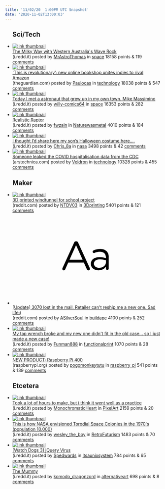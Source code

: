 ```yaml
---
title: '11/02/20  1:00PM UTC Snapshot'
date: '2020-11-02T13:00:03'
---
```

<ul>
<h2>Sci/Tech</h2>

<li><a href='https://i.redd.it/w2md7k8fcpw51.jpg'><img src='https://b.thumbs.redditmedia.com/WbLPy70YrDxChfX1PG1DJNOUNL1atXaYYtVvhxTEw5U.jpg' alt='link thumbnail'></a><div><div class='linkTitle'><a href='https://i.redd.it/w2md7k8fcpw51.jpg'>The Milky Way with Western Australia's Wave Rock</a></div>(i.redd.it) posted by <a href='https://www.reddit.com/user/MrAstroThomas'>MrAstroThomas</a> in <a href='https://www.reddit.com/r/space'>space</a> 18158 points & 119 <a href='https://www.reddit.com/r/space/comments/jmb5wd/the_milky_way_with_western_australias_wave_rock/'>comments</a></div></li>

<li><a href='https://www.theguardian.com/books/2020/nov/02/this-is-revolutionary-new-online-bookshop-unites-indies-to-rival-amazon'><img src='https://a.thumbs.redditmedia.com/guMXIhK0J4lh1SVlIfizXx43jX7P7phgzxBr1Zq72C8.jpg' alt='link thumbnail'></a><div><div class='linkTitle'><a href='https://www.theguardian.com/books/2020/nov/02/this-is-revolutionary-new-online-bookshop-unites-indies-to-rival-amazon'>'This is revolutionary’: new online bookshop unites indies to rival Amazon</a></div>(theguardian.com) posted by <a href='https://www.reddit.com/user/Paulocas'>Paulocas</a> in <a href='https://www.reddit.com/r/technology'>technology</a> 18038 points & 547 <a href='https://www.reddit.com/r/technology/comments/jmdoxf/this_is_revolutionary_new_online_bookshop_unites/'>comments</a></div></li>

<li><a href='https://i.redd.it/f7anv0shynw51.jpg'><img src='https://b.thumbs.redditmedia.com/tOKjyPQ6UWuSR1dB0c_S_DjzhuQJfXJs5G0yzHAF3dM.jpg' alt='link thumbnail'></a><div><div class='linkTitle'><a href='https://i.redd.it/f7anv0shynw51.jpg'>Today I met a astronaut that grew up in my own town. Mike Massimino</a></div>(i.redd.it) posted by <a href='https://www.reddit.com/user/willy-comics64'>willy-comics64</a> in <a href='https://www.reddit.com/r/space'>space</a> 16353 points & 282 <a href='https://www.reddit.com/r/space/comments/jm64qz/today_i_met_a_astronaut_that_grew_up_in_my_own/'>comments</a></div></li>

<li><a href='https://i.redd.it/v6vg31c7vow51.jpg'><img src='https://a.thumbs.redditmedia.com/r2XZ6KfigASKaLYjF-C9H7s3-xI1E-qBK8cKYjOl3F0.jpg' alt='link thumbnail'></a><div><div class='linkTitle'><a href='https://i.redd.it/v6vg31c7vow51.jpg'>Realistic Raptor</a></div>(i.redd.it) posted by <a href='https://www.reddit.com/user/fwzain'>fwzain</a> in <a href='https://www.reddit.com/r/Naturewasmetal'>Naturewasmetal</a> 4010 points & 184 <a href='https://www.reddit.com/r/Naturewasmetal/comments/jm9g8o/realistic_raptor/'>comments</a></div></li>

<li><a href='https://i.redd.it/y49x35p27rw51.jpg'><img src='https://a.thumbs.redditmedia.com/X-YVoySlw_Z_rL2jBE4ePCjxODZqjowa-G7PA_u9-E4.jpg' alt='link thumbnail'></a><div><div class='linkTitle'><a href='https://i.redd.it/y49x35p27rw51.jpg'>I thought I’d share here my son’s Halloween costume here....</a></div>(i.redd.it) posted by <a href='https://www.reddit.com/user/Chris_8a'>Chris_8a</a> in <a href='https://www.reddit.com/r/nasa'>nasa</a> 3498 points & 42 <a href='https://www.reddit.com/r/nasa/comments/jmgyd2/i_thought_id_share_here_my_sons_halloween_costume/'>comments</a></div></li>

<li><a href='https://arstechnica.com/science/2020/10/someone-leaked-the-covid-hospitalization-data-taken-from-the-cdc/'><img src='https://b.thumbs.redditmedia.com/12vMDMV1AW7GYDtl77NXw-PlLMGsh6MEsKygg6Kd0IU.jpg' alt='link thumbnail'></a><div><div class='linkTitle'><a href='https://arstechnica.com/science/2020/10/someone-leaked-the-covid-hospitalization-data-taken-from-the-cdc/'>Someone leaked the COVID hospitalisation data from the CDC</a></div>(arstechnica.com) posted by <a href='https://www.reddit.com/user/Veldron'>Veldron</a> in <a href='https://www.reddit.com/r/technology'>technology</a> 10328 points & 455 <a href='https://www.reddit.com/r/technology/comments/jmelkz/someone_leaked_the_covid_hospitalisation_data/'>comments</a></div></li>

<h2>Maker</h2>

<li><a href='https://www.reddit.com/gallery/jm8qlu'><img src='https://b.thumbs.redditmedia.com/KsmjLiGnbu1yl5lBOniEcI5IVnx0hwOAreTJfjqKsjo.jpg' alt='link thumbnail'></a><div><div class='linkTitle'><a href='https://www.reddit.com/gallery/jm8qlu'>3D printed windtunnel for school project</a></div>(reddit.com) posted by <a href='https://www.reddit.com/user/NTDV03'>NTDV03</a> in <a href='https://www.reddit.com/r/3Dprinting'>3Dprinting</a> 5401 points & 121 <a href='https://www.reddit.com/r/3Dprinting/comments/jm8qlu/3d_printed_windtunnel_for_school_project/'>comments</a></div></li>

<li><a href='https://www.reddit.com/r/buildapc/comments/jmdlrk/update_3070_lost_in_the_mail_retailer_cant_reship/'><svg version='1.1' viewBox='-34 -12 104 64' preserveAspectRatio='xMidYMid slice' xmlns='http://www.w3.org/2000/svg' xmlns:xlink='http://www.w3.org/1999/xlink'>
    <title>text link thumbnail</title>
    <path d='M12.19,8.84a1.45,1.45,0,0,0-1.4-1h-.12a1.46,1.46,0,0,0-1.42,1L1.14,26.56a1.29,1.29,0,0,0-.14.59,1,1,0,0,0,1,1,1.12,1.12,0,0,0,1.08-.77l2.08-4.65h11l2.08,4.59a1.24,1.24,0,0,0,1.12.83,1.08,1.08,0,0,0,1.08-1.08,1.64,1.64,0,0,0-.14-.57ZM6.08,20.71l4.59-10.22,4.6,10.22Z'>
    </path>
    <path d='M32.24,14.78A6.35,6.35,0,0,0,27.6,13.2a11.36,11.36,0,0,0-4.7,1,1,1,0,0,0-.58.89,1,1,0,0,0,.94.92,1.23,1.23,0,0,0,.39-.08,8.87,8.87,0,0,1,3.72-.81c2.7,0,4.28,1.33,4.28,3.92v.5a15.29,15.29,0,0,0-4.42-.61c-3.64,0-6.14,1.61-6.14,4.64v.05c0,2.95,2.7,4.48,5.37,4.48a6.29,6.29,0,0,0,5.19-2.48V26.9a1,1,0,0,0,1,1,1,1,0,0,0,1-1.06V19A5.71,5.71,0,0,0,32.24,14.78Zm-.56,7.7c0,2.28-2.17,3.89-4.81,3.89-1.94,0-3.61-1.06-3.61-2.86v-.06c0-1.8,1.5-3,4.2-3a15.2,15.2,0,0,1,4.22.61Z'>
    </path>
    </svg></a><div><div class='linkTitle'><a href='https://www.reddit.com/r/buildapc/comments/jmdlrk/update_3070_lost_in_the_mail_retailer_cant_reship/'>[Update] 3070 lost in the mail. Retailer can't reship me a new one. Sad life:(</a></div>(reddit.com) posted by <a href='https://www.reddit.com/user/ASilverSoul'>ASilverSoul</a> in <a href='https://www.reddit.com/r/buildapc'>buildapc</a> 4100 points & 252 <a href='https://www.reddit.com/r/buildapc/comments/jmdlrk/update_3070_lost_in_the_mail_retailer_cant_reship/'>comments</a></div></li>

<li><a href='https://i.redd.it/ydwvqt752qw51.jpg'><img src='https://b.thumbs.redditmedia.com/7QY1cXZQmNLGOOFBZJLipyUGbVu8SgUeu7kofvtOIyo.jpg' alt='link thumbnail'></a><div><div class='linkTitle'><a href='https://i.redd.it/ydwvqt752qw51.jpg'>My tap wrench broke and my new one didn't fit in the old case... so I just made a new case!</a></div>(i.redd.it) posted by <a href='https://www.reddit.com/user/Funman888'>Funman888</a> in <a href='https://www.reddit.com/r/functionalprint'>functionalprint</a> 1070 points & 28 <a href='https://www.reddit.com/r/functionalprint/comments/jmdj55/my_tap_wrench_broke_and_my_new_one_didnt_fit_in/'>comments</a></div></li>

<li><a href='https://www.raspberrypi.org/blog/raspberry-pi-400-the-70-desktop-pc/'><img src='https://b.thumbs.redditmedia.com/XW44mHdMeWwliSHH6sxkAwE0Ilg-ui3SPazGf-trdBk.jpg' alt='link thumbnail'></a><div><div class='linkTitle'><a href='https://www.raspberrypi.org/blog/raspberry-pi-400-the-70-desktop-pc/'>NEW PRODUCT: Raspberry Pi 400</a></div>(raspberrypi.org) posted by <a href='https://www.reddit.com/user/pogomonkeytutu'>pogomonkeytutu</a> in <a href='https://www.reddit.com/r/raspberry_pi'>raspberry_pi</a> 541 points & 139 <a href='https://www.reddit.com/r/raspberry_pi/comments/jmjk99/new_product_raspberry_pi_400/'>comments</a></div></li>

<h2>Etcetera</h2>

<li><a href='https://i.redd.it/rxtdifxr5pw51.png'><img src='https://b.thumbs.redditmedia.com/oQLGN7loG0AGH5uOSO0wYffmmF3Z00XgAkV-wTpz5Qg.jpg' alt='link thumbnail'></a><div><div class='linkTitle'><a href='https://i.redd.it/rxtdifxr5pw51.png'>Took a lot of hours to make, but i think it went well as a practice</a></div>(i.redd.it) posted by <a href='https://www.reddit.com/user/MonochromaticHeart'>MonochromaticHeart</a> in <a href='https://www.reddit.com/r/PixelArt'>PixelArt</a> 2159 points & 20 <a href='https://www.reddit.com/r/PixelArt/comments/jmaiho/took_a_lot_of_hours_to_make_but_i_think_it_went/'>comments</a></div></li>

<li><a href='https://i.redd.it/oa9d8jviznw51.jpg'><img src='https://b.thumbs.redditmedia.com/OOFEwrxwOyxV6o-fYWtonZffMoVEfhCc5tSJ-NfCIdE.jpg' alt='link thumbnail'></a><div><div class='linkTitle'><a href='https://i.redd.it/oa9d8jviznw51.jpg'>This is how NASA envisioned Torodial Space Colonies in the 1970's (population 10.000)</a></div>(i.redd.it) posted by <a href='https://www.reddit.com/user/wesley_the_boy'>wesley_the_boy</a> in <a href='https://www.reddit.com/r/RetroFuturism'>RetroFuturism</a> 1483 points & 70 <a href='https://www.reddit.com/r/RetroFuturism/comments/jmd4fq/this_is_how_nasa_envisioned_torodial_space/'>comments</a></div></li>

<li><a href='https://i.redd.it/wxwn8rc6mnw51.png'><img src='https://b.thumbs.redditmedia.com/ZVvKbcK9z4bx3G_VtFrUsRguzKAqvuEZ0zF_aTz15Lg.jpg' alt='link thumbnail'></a><div><div class='linkTitle'><a href='https://i.redd.it/wxwn8rc6mnw51.png'>[Watch Dogs 3] jQuery Virus</a></div>(i.redd.it) posted by <a href='https://www.reddit.com/user/Spedwards'>Spedwards</a> in <a href='https://www.reddit.com/r/itsaunixsystem'>itsaunixsystem</a> 784 points & 65 <a href='https://www.reddit.com/r/itsaunixsystem/comments/jm4xl6/watch_dogs_3_jquery_virus/'>comments</a></div></li>

<li><a href='https://i.redd.it/v6p3lalosow51.jpg'><img src='https://b.thumbs.redditmedia.com/yBqAp2EJfbhgMd-0ib-cgBFIo9YD8nI-ORSmgVj9FgE.jpg' alt='link thumbnail'></a><div><div class='linkTitle'><a href='https://i.redd.it/v6p3lalosow51.jpg'>The Mummy</a></div>(i.redd.it) posted by <a href='https://www.reddit.com/user/komodo_dragonzord'>komodo_dragonzord</a> in <a href='https://www.reddit.com/r/alternativeart'>alternativeart</a> 698 points & 8 <a href='https://www.reddit.com/r/alternativeart/comments/jm97i5/the_mummy/'>comments</a></div></li>

</ul>
